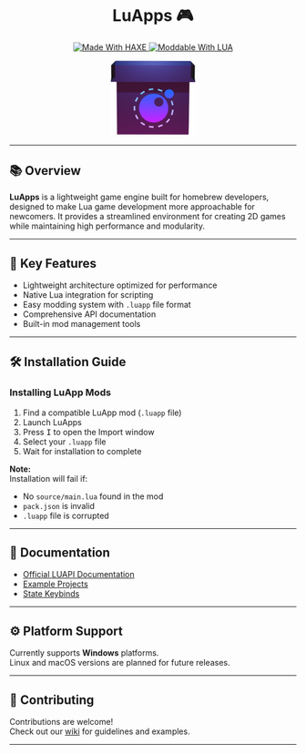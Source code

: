 <h1 align="center">LuApps 🎮</h1>
<p align="center">
  <a href="https://haxe.org/">
    <img src="https://img.shields.io/badge/-HAXE-262626.svg?logo=haxe&style=for-the-badge" alt="Made With HAXE">
  </a>
  <a href="https://www.lua.org/">
    <img src="https://img.shields.io/badge/LUA-262626?style=for-the-badge&logo=lua" alt="Moddable With LUA">
  </a>
</p>

<p align="center">
  <a href="https://github.com/NAEL2XD/LuApps">
    <img src="assets/images/icons/iconOG.png" alt="LuApps Logo" width="150">
  </a>
</p>

---

## 📚 Overview

**LuApps** is a lightweight game engine built for homebrew developers, designed to make Lua game development more approachable for newcomers. It provides a streamlined environment for creating 2D games while maintaining high performance and modularity.

---

## 🎯 Key Features

- Lightweight architecture optimized for performance  
- Native Lua integration for scripting  
- Easy modding system with `.luapp` file format  
- Comprehensive API documentation  
- Built-in mod management tools  

---

## 🛠️ Installation Guide

### Installing LuApp Mods

1. Find a compatible LuApp mod (`.luapp` file)  
2. Launch LuApps  
3. Press <kbd>I</kbd> to open the Import window  
4. Select your `.luapp` file  
5. Wait for installation to complete  

 **Note:**  
 Installation will fail if:  
 - No `source/main.lua` found in the mod  
 - `pack.json` is invalid  
 - `.luapp` file is corrupted  

---

## 📖 Documentation

- [Official LUAPI Documentation](https://github.com/NAEL2XD/LuApps/wiki/All-LUA-APIs.-(Functions,-Variables-and-Events.))  
- [Example Projects](https://github.com/NAEL2XD/LuApps/wiki/LuApp-Examples)  
- [State Keybinds](https://github.com/NAEL2XD/LuApps/wiki/State-Keybinds)  

---

## ⚙️ Platform Support

Currently supports **Windows** platforms.  
Linux and macOS versions are planned for future releases.

---

## 🤝 Contributing

Contributions are welcome!  
Check out our [wiki](https://github.com/NAEL2XD/LuApps/wiki) for guidelines and examples.

---
